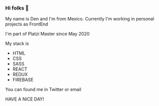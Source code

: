 ### Hi folks 👋

My name is Den and I'm from Mexico. Currently I'm working in personal projects as FrontEnd

I'm part of Platzi Master since May 2020

My stack is

- HTML
- CSS
- SASS
- REACT
- REDUX
- FIREBASE

You can found me in Twitter or email

HAVE A NICE DAY!

